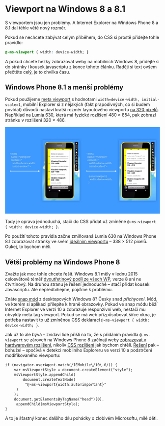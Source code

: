 # Viewport na Windows 8 a 8.1

S viewportem jsou jen problémy. A Internet Explorer na Windows Phone 8 a 8.1 dal téhle větě nový rozměr.

Pokud se nechcete zabývat celým příběhem, do CSS si prostě přidejte tohle pravidlo:

```css
@-ms-viewport { width: device-width; }
```

A pokud chcete hezky zobrazovat weby na mobilních Windows 8, přidejte si do stránky i kousek javascriptu z konce tohoto článku. Raději si text ovšem přečtěte celý, je to chvilka času.

## Windows Phone 8.1 a menší problémy

Pokud  použijeme [meta viewport](viewport-meta.md) s hodnotami `width=device-width, initial-scale=1`, mobilní Explorer si z nějakých (fakt prapodivných, co si budem povídat) důvodů nastaví kratší rozměr layoutového viewportu [na 320 pixelů](https://www.facebook.com/groups/frontendisti/permalink/1580597372151781/). Například na [Lumia 630](http://www.gsmarena.com/nokia_lumia_630-6232.php), která má fyzické rozlišení 480 × 854, pak zobrazí stránku v rozlišení 320 × 486.

![Stránka s a bez deklarace @viewport](dist/images/original/viewport-windows-8.jpg)

Tady je oprava jednoduchá, stačí do CSS přidat už zmíněné `@-ms-viewport { width: device-width; }`.

Po použití tohoto pravidla začne zmiňovaná Lumia 630 na Windows Phone 8.1 zobrazovat stránky ve svém [ideálním viewportu](viewport-mobily.md) – 338 × 512 pixelů. Oukej, to bychom měli.

## Větší problémy na Windows Phone 8

Zvažte jak moc tohle chcete řešit. Windows 8.1 měly v lednu 2015 celosvětově téměř [dvoutřetinový podíl ze všech WP](https://twitter.com/machal/status/562543744235626496), verze 8 ani ne čtvrtinový. Na druhou stranu je řešení jednoduché – stačí přidat kousek Javascriptu. Ale nepředbíhejme, pojďme k problému.

Znáte [snap mód](https://www.youtube.com/watch?v=DS9kPoJ5xvA) z desktopových Windows 8? Česky snad *přichycení*. Mód, ve kterém si aplikaci přilepíte k hraně obrazovky. Pokud ve snap módu běží Internet Explorer ve verzi 10 a zobrazuje responzivní web, nestačí mu obvyklý meta tag viewport. Pokud se má web přizpůsobovat šířce okna, je potřeba nastavit to už zmíněnou CSS deklarací `@-ms-viewport { width: device-width; }`.

Jak už to ale bývá – zvídaví lidé přišli na to, že s přidáním pravidla `@-ms-viewport` se zároveň na Windows Phone 8 začínají weby [zobrazovat v hardwarovém rozlišení](http://mattstow.com/responsive-design-in-ie10-on-windows-phone-8.html), nikoliv [CSS rozlišení](http://www.vzhurudolu.cz/prirucka/css-pixel) jak bychom chtěli. [Řešení](http://timkadlec.com/2013/01/windows-phone-8-and-device-width/) pak – bohužel – spočívá v detekci mobilního Exploreru ve verzi 10 a podstrčení modifikovaného viewportu:

	if (navigator.userAgent.match(/IEMobile\/10\.0/)) {
    	var msViewportStyle = document.createElement("style");
	    msViewportStyle.appendChild(
    	    document.createTextNode(
       	     "@-ms-viewport{width:auto!important}"
       	 )
	    );
    	document.getElementsByTagName("head")[0].
       	 appendChild(msViewportStyle);
	}

A to je šťastný konec dalšího dílu pohádky o zlobivém Microsoftu, milé děti.


